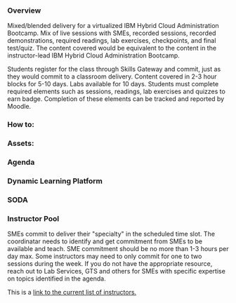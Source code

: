 ### Overview

Mixed/blended delivery for a virtualized IBM Hybrid Cloud Administration Bootcamp.  Mix of live sessions with SMEs, recorded sessions, recorded demonstrations, required readings, lab exercises, checkpoints, and final test/quiz.  The content covered would be equivalent to the content in the instructor-lead IBM Hybrid Cloud Administration Bootcamp. 

Students register for the class through Skills Gateway and commit, just as they would commit to a classroom delivery. Content covered in 2-3 hour blocks for 5-10 days.  Labs available for 10 days.  Students must complete required elements such as sessions, readings, lab exercises and quizzes to earn badge.  Completion of these elements can be tracked and reported by Moodle.

### How to:

### Assets:

### Agenda

### Dynamic Learning Platform

### SODA

### Instructor Pool

SMEs commit to deliver their "specialty" in the scheduled time slot.  The coordinatar needs to identify and get commitment from SMEs to be available and teach. SME commitment should be no more than 1-3 hours per day max. Some instructors may need to only commit for one to two sessions during the week.  If you do not have the appropriate resource, reach out to Lab Services, GTS and others for SMEs with specific expertise on topics identified in the agenda. 

This is a [link to the current list of instructors.](https://github.com/awgoering/no-travel-icp-bootcamp/blob/master/instructor-pool.md)
